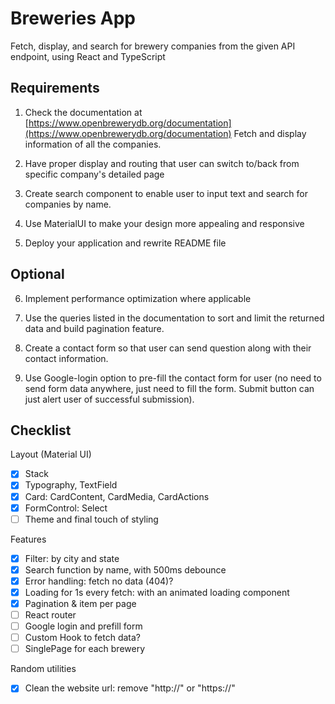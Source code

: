 # Breweries App

Fetch, display, and search for brewery companies from the given API endpoint, using React and TypeScript

## Requirements

1. Check the documentation at [https://www.openbrewerydb.org/documentation](https://www.openbrewerydb.org/documentation) Fetch and display information of all the companies.

2. Have proper display and routing that user can switch to/back from specific company's detailed page

3. Create search component to enable user to input text and search for companies by name.

4. Use MaterialUI to make your design more appealing and responsive

5. Deploy your application and rewrite README file

## Optional

6. Implement performance optimization where applicable
7. Use the queries listed in the documentation to sort and limit the returned data and build pagination feature.

8. Create a contact form so that user can send question along with their contact information.

9. Use Google-login option to pre-fill the contact form for user (no need to send form data anywhere, just need to fill the form. Submit button can just alert user of successful submission).

## Checklist

Layout (Material UI)

- [x] Stack
- [x] Typography, TextField
- [x] Card: CardContent, CardMedia, CardActions
- [x] FormControl: Select
- [ ] Theme and final touch of styling

Features

- [x] Filter: by city and state
- [x] Search function by name, with 500ms debounce
- [x] Error handling: fetch no data (404)?
- [x] Loading for 1s every fetch: with an animated loading component
- [x] Pagination & item per page
- [ ] React router
- [ ] Google login and prefill form
- [ ] Custom Hook to fetch data?
- [ ] SinglePage for each brewery

Random utilities

- [x] Clean the website url: remove "http://" or "https://"
